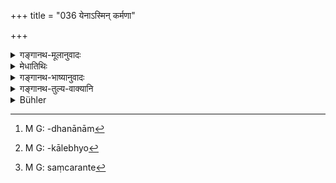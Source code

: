 +++
title = "036 येनाऽस्मिन् कर्मणा"

+++

<details><summary>गङ्गानथ-मूलानुवादः</summary>

When, by a certain act, the man desires great fame in this world, and does not mind failure—this should be understood to partake of the quality of ‘Rajas.’—(36)
</details>

<details><summary>मेधातिथिः</summary>

"**लोके** साधुवादो ममैवं स्यात्" इति बुद्ध्या यद् याग-तपो-धर्माणाम्[^८४] आचरणं - तच् च ख्यापनार्थम् । यथा तीर्थ-काकेभ्यो[^८५] दानं, राजनि स्पर्धया जल्पः, शूद्रेभ्यः शास्त्र-व्याख्यानम्+++(5)+++ । **पुष्कलाम्** इत्य् अनेनानुषङ्गित्वात् ख्यातेः सहायताम् आह । 

[^८५]:
     M G: -kālebhyo


[^८४]:
     M G: -dhanānām

धर्मार्थं प्रवर्तमानस्य यदि जनाः प्रकाशयन्ति तादृशो धर्मो न दोषाय । तद् उक्तं "यथेक्षुहेतोः" इति । यथा महाभारताख्याने कृष्णद्वैपायनेनोक्तम्-


> यथेक्षुसक्तो युधि+++(→त्वरया?)+++ कर्षको ऽस्ति 
> तृणानि वल्लीर् अपि संचिनोति[^८६] ।+++(5)+++  
> तथा नरो धर्मपथेन संचरन्  
> यशश् च कामांश् च वसूनि चाश्नुते ॥


[^८६]:
     M G: saṃcarante

**असम्पत्तौ** च कर्मफलानाम् । **न शोचति** न दुःखम् अस्ति । अथ वा कर्मणाम् **असंपत्तौ** ॥ १२.३६ ॥
</details>

<details><summary>गङ्गानथ-भाष्यानुवादः</summary>

The motive being—‘by doing this act I shall obtain praise in the world,’—if one performs sacrifices, austerities or other righteous acts; as also such acts for winning fame as giving gifts to the beggars at sacred places, bragging against the king, expounding the scriptures before Śūdras, and so forth.

‘*Great*.’—This implies that what is objectionable is the doing of the act with the *sole* motive of obtaining fame; there is nothing wrong if the fame comes, only by the way; if, for instance, people talk of the man’s righteous deeds, when these are done only through righteousness (and not for any other purpose), such fame does not vitiate the moral quality of the act; as has been declared to be the case with the man in picking up ‘sugar cane,’ as described by Kṛṣṇadvaipāyana in the story of the *Mahāhhārata*—‘When a man is gathering sugarcane, he gathers, along with it, also grasses and creepers; and in the same manner, the man, when treading the path of righteousness, also obtains fame, happiness and wealth.’

‘*Failure*’—of the results to appear;—‘*he does not mind*’—feels no sorrow; or ‘*failure*’ may mean the *non-completion of the act*.—(36)
</details>

<details><summary>गङ्गानथ-तुल्य-वाक्यानि</summary>

**(verses 12.32-51)  
**

See Comparative notes for [Verse 12.32].
</details>

<details><summary>Bühler</summary>

036	But, when (a man) desires (to gain) by an act much fame in this world and feels no sorrow on failing, know that it (bears the mark of the quality of) Activity.
</details>
